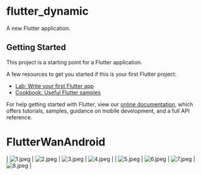 # flutter_dynamic

A new Flutter application.

## Getting Started

This project is a starting point for a Flutter application.

A few resources to get you started if this is your first Flutter project:

- [Lab: Write your first Flutter app](https://flutter.dev/docs/get-started/codelab)
- [Cookbook: Useful Flutter samples](https://flutter.dev/docs/cookbook)

For help getting started with Flutter, view our
[online documentation](https://flutter.dev/docs), which offers tutorials,
samples, guidance on mobile development, and a full API reference.
# FlutterWanAndroid

| ![1.jpeg](https://github.com/xiaojinwei/FlutterWanAndroid/blob/master/z_picture/WechatIMG1.jpeg) | ![2.jpeg](https://github.com/xiaojinwei/FlutterWanAndroid/blob/master/z_picture/WechatIMG2.jpeg) | ![3.jpeg](https://github.com/xiaojinwei/FlutterWanAndroid/blob/master/z_picture/WechatIMG3.jpeg) | ![4.jpeg](https://github.com/xiaojinwei/FlutterWanAndroid/blob/master/z_picture/WechatIMG4.jpeg) |
| ![5.jpeg](https://github.com/xiaojinwei/FlutterWanAndroid/blob/master/z_picture/WechatIMG5.jpeg) | ![6.jpeg](https://github.com/xiaojinwei/FlutterWanAndroid/blob/master/z_picture/WechatIMG6.jpeg) | ![7.jpeg](https://github.com/xiaojinwei/FlutterWanAndroid/blob/master/z_picture/WechatIMG7.jpeg) | ![8.jpeg](https://github.com/xiaojinwei/FlutterWanAndroid/blob/master/z_picture/WechatIMG8.jpeg) |
